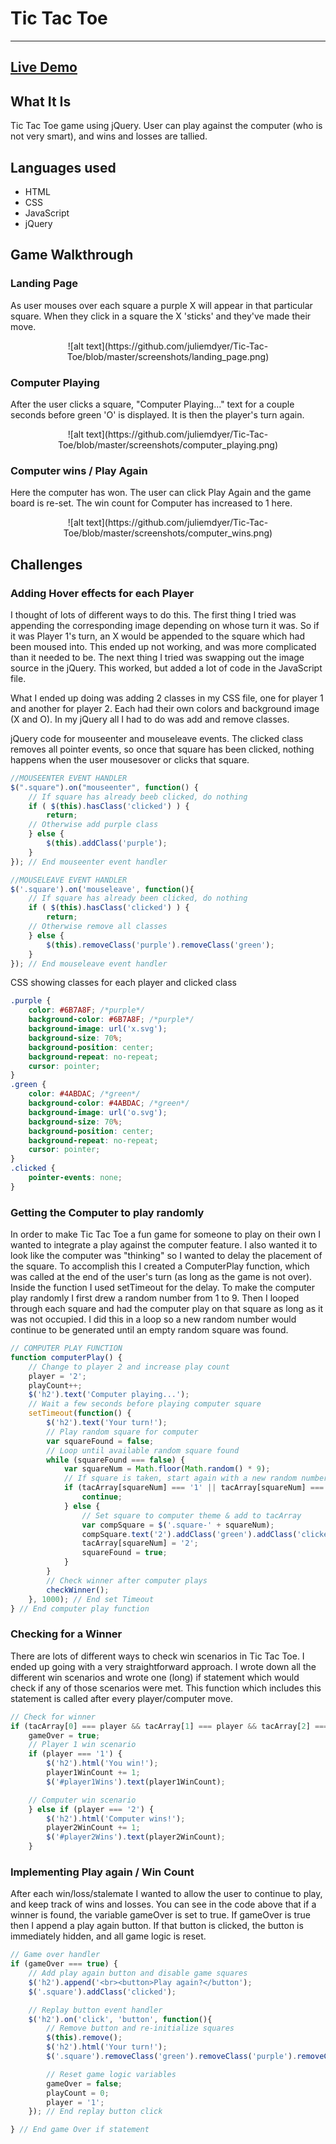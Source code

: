 # Tic Tac Toe
---
## [Live Demo](http://julies-tictactoe.bitballoon.com/)

## What It Is
Tic Tac Toe game using jQuery. User can play against the computer (who is not very smart), and wins and losses are tallied.

## Languages used
* HTML
* CSS
* JavaScript
* jQuery

## Game Walkthrough

### Landing Page
As user mouses over each square a purple X will appear in that particular square. When they click in a square the X 'sticks' and they've made their move.
<br>
<p align='center'>
![alt text](https://github.com/juliemdyer/Tic-Tac-Toe/blob/master/screenshots/landing_page.png)</p>

### Computer Playing
After the user clicks a square, "Computer Playing..." text for a couple seconds before green 'O' is displayed. It is then the player's turn again.
<br>
<p align='center'>
![alt text](https://github.com/juliemdyer/Tic-Tac-Toe/blob/master/screenshots/computer_playing.png)</p>

### Computer wins / Play Again
Here the computer has won. The user can click Play Again and the game board is re-set. The win count for Computer has increased to 1 here.
<br>
<p align='center'>
![alt text](https://github.com/juliemdyer/Tic-Tac-Toe/blob/master/screenshots/computer_wins.png) </p>


## Challenges

### Adding Hover effects for each Player
I thought of lots of different ways to do this. The first thing I tried was appending the corresponding image depending on whose turn it was. So if it was Player 1's turn, an X would be appended to the square which had been moused into. This ended up not working, and was more complicated than it needed to be. The next thing I tried was swapping out the image source in the jQuery. This worked, but added a lot of code in the JavaScript file.

What I ended up doing was adding 2 classes in my CSS file, one for player 1 and another for player 2. Each had their own colors and background image (X and O). In my jQuery all I had to do was add and remove classes.

jQuery code for mouseenter and mouseleave events. The clicked class removes all pointer events, so once that square has been clicked, nothing happens when the user mousesover or clicks that square.
```JavaScript
//MOUSEENTER EVENT HANDLER
$(".square").on("mouseenter", function() {
    // If square has already beeb clicked, do nothing
    if ( $(this).hasClass('clicked') ) {
        return;
    // Otherwise add purple class
    } else {
        $(this).addClass('purple');
    }
}); // End mouseenter event handler

//MOUSELEAVE EVENT HANDLER
$('.square').on('mouseleave', function(){
    // If square has already been clicked, do nothing
    if ( $(this).hasClass('clicked') ) {
        return;
    // Otherwise remove all classes
    } else {
        $(this).removeClass('purple').removeClass('green');
    }
}); // End mouseleave event handler
```

CSS showing classes for each player and clicked class
```CSS
.purple {
	color: #6B7A8F; /*purple*/
	background-color: #6B7A8F; /*purple*/
	background-image: url('x.svg');
	background-size: 70%;
	background-position: center;
	background-repeat: no-repeat;
	cursor: pointer;
}
.green {
	color: #4ABDAC; /*green*/
	background-color: #4ABDAC; /*green*/
	background-image: url('o.svg');
	background-size: 70%;
	background-position: center;
	background-repeat: no-repeat;
	cursor: pointer;
}
.clicked {
	pointer-events: none;
}
```

### Getting the Computer to play randomly
In order to make Tic Tac Toe a fun game for someone to play on their own I wanted to integrate a play against the computer feature. I also wanted it to look like the computer was "thinking" so I wanted to delay the placement of the square.
To accomplish this I created a ComputerPlay function, which was called at the end of the user's turn (as long as the game is not over). Inside the function I used setTimeout for the delay.
To make the computer play randomly I first drew a random number from 1 to 9. Then I looped through each square and had the computer play on that square as long as it was not occupied. I did this in a loop so a new random number would continue to be generated until an empty random square was found.

```JavaScript
// COMPUTER PLAY FUNCTION
function computerPlay() {
    // Change to player 2 and increase play count
    player = '2';
    playCount++;
    $('h2').text('Computer playing...');
    // Wait a few seconds before playing computer square
    setTimeout(function() {
        $('h2').text('Your turn!');
        // Play random square for computer
        var squareFound = false;
        // Loop until available random square found
        while (squareFound === false) {
            var squareNum = Math.floor(Math.random() * 9);
            // If square is taken, start again with a new random number
            if (tacArray[squareNum] === '1' || tacArray[squareNum] === '2') {
                continue;
            } else {
                // Set square to computer theme & add to tacArray
                var compSquare = $('.square-' + squareNum);
                compSquare.text('2').addClass('green').addClass('clicked');
                tacArray[squareNum] = '2';
                squareFound = true;
            }
        }
        // Check winner after computer plays
        checkWinner();
    }, 1000); // End set Timeout
} // End computer play function
```

### Checking for a Winner
There are lots of different ways to check win scenarios in Tic Tac Toe. I ended up going with a very straightforward approach. I wrote down all the different win scenarios and wrote one (long) if statement which would check if any of those scenarios were met. This function which includes this statement is called after every player/computer move.
```JavaScript
// Check for winner
if (tacArray[0] === player && tacArray[1] === player && tacArray[2] === player || tacArray[3] === player && tacArray[4] === player && tacArray[5] === player || tacArray[6] === player && tacArray[7] === player && tacArray[8] === player || tacArray[0] === player && tacArray[3] === player && tacArray[6] === player || tacArray[1] === player && tacArray[4] === player && tacArray[7] === player || tacArray[2] === player && tacArray[5] === player && tacArray[8] === player || tacArray[0] === player && tacArray[4] === player && tacArray[8] === player || tacArray[2] === player && tacArray[4] === player && tacArray[6] === player) {
    gameOver = true;
    // Player 1 win scenario
    if (player === '1') {
        $('h2').html('You win!');
        player1WinCount += 1;
        $('#player1Wins').text(player1WinCount);

    // Computer win scenario
    } else if (player === '2') {
        $('h2').html('Computer wins!');
        player2WinCount += 1;
        $('#player2Wins').text(player2WinCount);
    }
```

### Implementing Play again / Win Count
After each win/loss/stalemate I wanted to allow the user to continue to play, and keep track of wins and losses. You can see in the code above that if a winner is found, the variable gameOver is set to true. If gameOver is true then
I append a play again button. If that button is clicked, the button is immediately hidden, and all game logic is reset.
```JavaScript
// Game over handler
if (gameOver === true) {
    // Add play again button and disable game squares
    $('h2').append('<br><button>Play again?</button');
    $('.square').addClass('clicked');

    // Replay button event handler
    $('h2').on('click', 'button', function(){
        // Remove button and re-initialize squares
        $(this).remove();
        $('h2').html('Your turn!');
        $('.square').removeClass('green').removeClass('purple').removeClass('clicked').text('');

        // Reset game logic variables
        gameOver = false;
        playCount = 0;
        player = '1';
    }); // End replay button click

} // End game Over if statement
```
